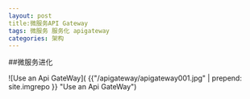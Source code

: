 ```yaml
---
layout: post
title:微服务API Gateway
tags: 微服务 服务化 apigateway
categories: 架构
---
```


##微服务进化

![Use an Api GateWay]( {{"/apigateway/apigateway001.jpg" | prepend: site.imgrepo }} "Use an Api GateWay")